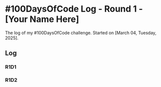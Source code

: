 # #100DaysOfCode Log - Round 1 - [Your Name Here]

The log of my #100DaysOfCode challenge. Started on [March 04, Tuesday, 2025].

## Log

### R1D1 


### R1D2
